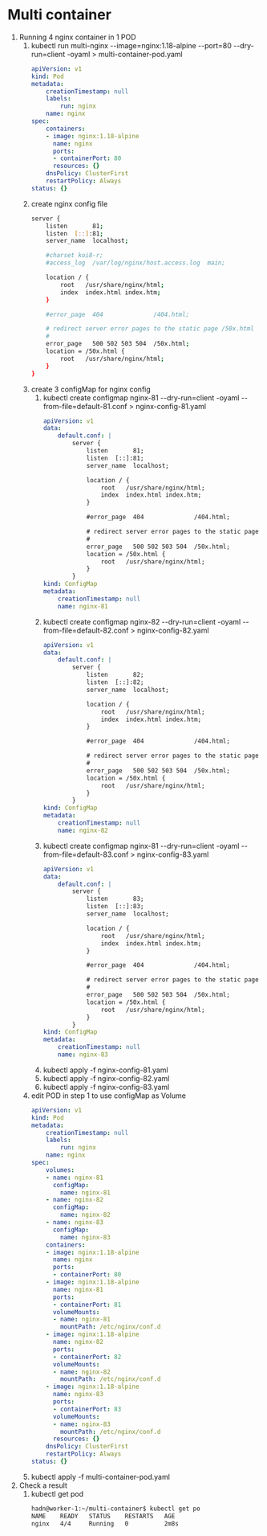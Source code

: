 # Multi container
1.  Running 4 nginx container in 1 POD
    1.  kubectl run multi-nginx --image=nginx:1.18-alpine --port=80 --dry-run=client -oyaml > multi-container-pod.yaml
        ```yaml
        apiVersion: v1
        kind: Pod
        metadata:
            creationTimestamp: null
            labels:
                run: nginx
            name: nginx
        spec:
            containers:
            - image: nginx:1.18-alpine
              name: nginx
              ports:
              - containerPort: 80
              resources: {}
            dnsPolicy: ClusterFirst
            restartPolicy: Always
        status: {}
        ```
    2.  create nginx config file
        ```bash
        server {
            listen       81;
            listen  [::]:81;
            server_name  localhost;

            #charset koi8-r;
            #access_log  /var/log/nginx/host.access.log  main;

            location / {
                root   /usr/share/nginx/html;
                index  index.html index.htm;
            }

            #error_page  404              /404.html;

            # redirect server error pages to the static page /50x.html
            #
            error_page   500 502 503 504  /50x.html;
            location = /50x.html {
                root   /usr/share/nginx/html;
            }
        }
        ```
    3.  create 3 configMap for nginx config
        1.  kubectl create configmap nginx-81 --dry-run=client -oyaml --from-file=default-81.conf > nginx-config-81.yaml
            ```yaml
            apiVersion: v1
            data:
                default.conf: |
                    server {
                        listen       81;
                        listen  [::]:81;
                        server_name  localhost;

                        location / {
                            root   /usr/share/nginx/html;
                            index  index.html index.htm;
                        }

                        #error_page  404              /404.html;

                        # redirect server error pages to the static page /50x.html
                        #
                        error_page   500 502 503 504  /50x.html;
                        location = /50x.html {
                            root   /usr/share/nginx/html;
                        }
                    }
            kind: ConfigMap
            metadata:
                creationTimestamp: null
                name: nginx-81
            ```
        2.  kubectl create configmap nginx-82 --dry-run=client -oyaml --from-file=default-82.conf > nginx-config-82.yaml
            ```yaml
            apiVersion: v1
            data:
                default.conf: |
                    server {
                        listen       82;
                        listen  [::]:82;
                        server_name  localhost;

                        location / {
                            root   /usr/share/nginx/html;
                            index  index.html index.htm;
                        }

                        #error_page  404              /404.html;

                        # redirect server error pages to the static page /50x.html
                        #
                        error_page   500 502 503 504  /50x.html;
                        location = /50x.html {
                            root   /usr/share/nginx/html;
                        }
                    }
            kind: ConfigMap
            metadata:
                creationTimestamp: null
                name: nginx-82
            ```
        3.  kubectl create configmap nginx-81 --dry-run=client -oyaml --from-file=default-83.conf > nginx-config-83.yaml
            ```yaml
            apiVersion: v1
            data:
                default.conf: |
                    server {
                        listen       83;
                        listen  [::]:83;
                        server_name  localhost;

                        location / {
                            root   /usr/share/nginx/html;
                            index  index.html index.htm;
                        }

                        #error_page  404              /404.html;

                        # redirect server error pages to the static page /50x.html
                        #
                        error_page   500 502 503 504  /50x.html;
                        location = /50x.html {
                            root   /usr/share/nginx/html;
                        }
                    }
            kind: ConfigMap
            metadata:
                creationTimestamp: null
                name: nginx-83
            ```
        4.  kubectl apply -f nginx-config-81.yaml
        5.  kubectl apply -f nginx-config-82.yaml
        6.  kubectl apply -f nginx-config-83.yaml
    4.  edit POD in step 1 to use configMap as Volume
        ```yaml
        apiVersion: v1
        kind: Pod
        metadata:
            creationTimestamp: null
            labels:
                run: nginx
            name: nginx
        spec:
            volumes:
            - name: nginx-81
              configMap:
                name: nginx-81
            - name: nginx-82
              configMap:
                name: nginx-82
            - name: nginx-83
              configMap:
                name: nginx-83
            containers:
            - image: nginx:1.18-alpine
              name: nginx
              ports:
              - containerPort: 80
            - image: nginx:1.18-alpine
              name: nginx-81
              ports:
              - containerPort: 81
              volumeMounts:
              - name: nginx-81
                mountPath: /etc/nginx/conf.d
            - image: nginx:1.18-alpine
              name: nginx-82
              ports:
              - containerPort: 82
              volumeMounts:
              - name: nginx-82
                mountPath: /etc/nginx/conf.d
            - image: nginx:1.18-alpine
              name: nginx-83
              ports:
              - containerPort: 83
              volumeMounts:
              - name: nginx-83
                mountPath: /etc/nginx/conf.d
              resources: {}
            dnsPolicy: ClusterFirst
            restartPolicy: Always
        status: {}
        ```
    5.  kubectl apply -f multi-container-pod.yaml
2.  Check a result
    1.  kubectl get pod
        ```bash
        hadn@worker-1:~/multi-container$ kubectl get po
        NAME    READY   STATUS    RESTARTS   AGE
        nginx   4/4     Running   0          2m8s
        ```
